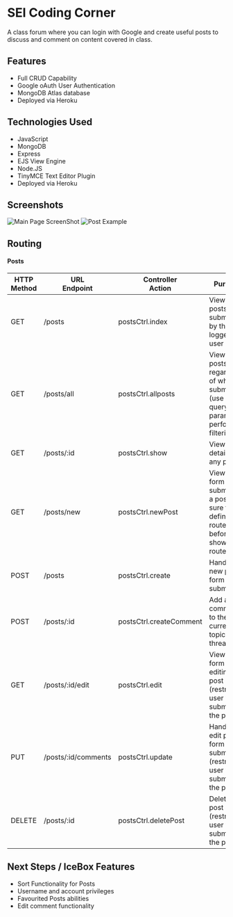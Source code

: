 # SEI Coding Corner

A class forum where you can login with Google and create useful posts to discuss and comment on content covered in class.

## Features

- Full CRUD Capability
- Google oAuth User Authentication
- MongoDB Atlas database
- Deployed via Heroku

## Technologies Used

- JavaScript
- MongoDB
- Express
- EJS View Engine
- Node.JS
- TinyMCE Text Editor Plugin
- Deployed via Heroku

## Screenshots

![Main Page ScreenShot](https://i.imgur.com/OppCwEZ.png)
![Post Example](https://i.imgur.com/W4aTkLC.png)

## Routing

#### Posts

| HTTP<br>Method | URL<br>Endpoint     | Controller<br>Action    | Purpose                                                                                      |
| -------------- | ------------------- | ----------------------- | -------------------------------------------------------------------------------------------- |
| GET            | /posts              | postsCtrl.index         | View all the posts submitted by the logged in user                                           |
| GET            | /posts/all          | postsCtrl.allposts      | View all the posts regardless of who submitted (use querystring params to perform filtering) |
| GET            | /posts/:id          | postsCtrl.show          | View the details of any post                                                                 |
| GET            | /posts/new          | postsCtrl.newPost       | View a form for submitting a post (be sure to define this route before the show route)       |
| POST           | /posts              | postsCtrl.create        | Handle the new post form being submitted                                                     |
| POST           | /posts/:id          | postsCtrl.createComment | Add a comment to the current topic thread                                                    |
| GET            | /posts/:id/edit     | postsCtrl.edit          | View a form for editing a post (restrict to user who submitted the post)                     |
| PUT            | /posts/:id/comments | postsCtrl.update        | Handle the edit post form being submitted (restrict to user who submitted the post)          |
| DELETE         | /posts/:id          | postsCtrl.deletePost    | Delete a post (restrict to user who submitted the post)                                      |

## Next Steps / IceBox Features

- Sort Functionality for Posts
- Username and account privileges
- Favourited Posts abilities
- Edit comment functionality

